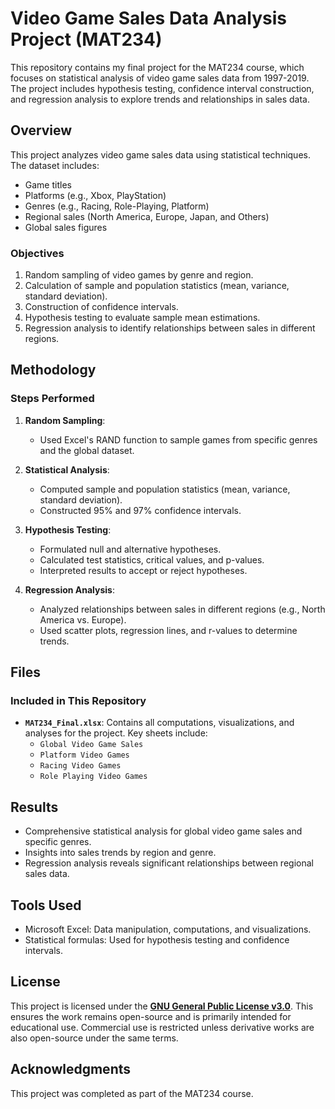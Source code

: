 # Video Game Sales Data Analysis Project (MAT234)

This repository contains my final project for the MAT234 course, which focuses on statistical analysis of video game sales data from 1997-2019. The project includes hypothesis testing, confidence interval construction, and regression analysis to explore trends and relationships in sales data.

## Overview

This project analyzes video game sales data using statistical techniques. The dataset includes:
- Game titles
- Platforms (e.g., Xbox, PlayStation)
- Genres (e.g., Racing, Role-Playing, Platform)
- Regional sales (North America, Europe, Japan, and Others)
- Global sales figures

### Objectives
1. Random sampling of video games by genre and region.
2. Calculation of sample and population statistics (mean, variance, standard deviation).
3. Construction of confidence intervals.
4. Hypothesis testing to evaluate sample mean estimations.
5. Regression analysis to identify relationships between sales in different regions.

## Methodology

### Steps Performed
1. **Random Sampling**:
   - Used Excel's RAND function to sample games from specific genres and the global dataset.

2. **Statistical Analysis**:
   - Computed sample and population statistics (mean, variance, standard deviation).
   - Constructed 95% and 97% confidence intervals.

3. **Hypothesis Testing**:
   - Formulated null and alternative hypotheses.
   - Calculated test statistics, critical values, and p-values.
   - Interpreted results to accept or reject hypotheses.

4. **Regression Analysis**:
   - Analyzed relationships between sales in different regions (e.g., North America vs. Europe).
   - Used scatter plots, regression lines, and r-values to determine trends.

## Files

### Included in This Repository
- **`MAT234_Final.xlsx`**: Contains all computations, visualizations, and analyses for the project. Key sheets include:
  - `Global Video Game Sales`
  - `Platform Video Games`
  - `Racing Video Games`
  - `Role Playing Video Games`

## Results
- Comprehensive statistical analysis for global video game sales and specific genres.
- Insights into sales trends by region and genre.
- Regression analysis reveals significant relationships between regional sales data.

## Tools Used
- Microsoft Excel: Data manipulation, computations, and visualizations.
- Statistical formulas: Used for hypothesis testing and confidence intervals.

## License
This project is licensed under the **[GNU General Public License v3.0](LICENSE)**. This ensures the work remains open-source and is primarily intended for educational use. Commercial use is restricted unless derivative works are also open-source under the same terms.

## Acknowledgments
This project was completed as part of the MAT234 course.

